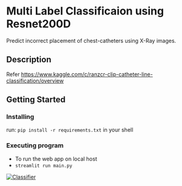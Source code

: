 # Multi Label Classificaion using Resnet200D
Predict incorrect placement of chest-catheters using X-Ray images.

## Description

Refer https://www.kaggle.com/c/ranzcr-clip-catheter-line-classification/overview

## Getting Started


### Installing
run: `pip install -r requirements.txt` in your shell

### Executing program

* To run the web app on local host
* `streamlit run main.py`

<a href="https://imgflip.com/gif/59y81c"><img src = "https://i.imgflip.com/59y81c.gif" title = "Classifier"/></a>
